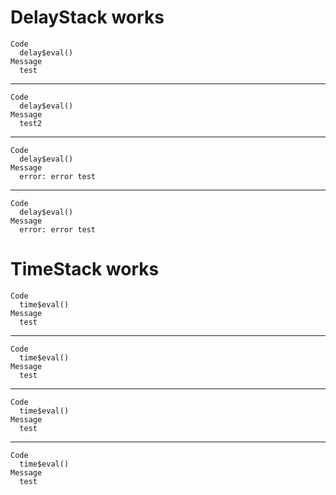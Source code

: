 # DelayStack works

    Code
      delay$eval()
    Message
      test

---

    Code
      delay$eval()
    Message
      test2

---

    Code
      delay$eval()
    Message
      error: error test

---

    Code
      delay$eval()
    Message
      error: error test

# TimeStack works

    Code
      time$eval()
    Message
      test

---

    Code
      time$eval()
    Message
      test

---

    Code
      time$eval()
    Message
      test

---

    Code
      time$eval()
    Message
      test

